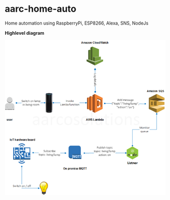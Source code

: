 # aarc-home-auto
Home automation using RaspberryPi, ESP8266, Alexa, SNS, NodeJs

**Highlevel diagram**

![alt tag](https://github.com/aarcosolutions/aarc-home-auto/blob/master/documents/alexa-node-listener-interaction.png)


